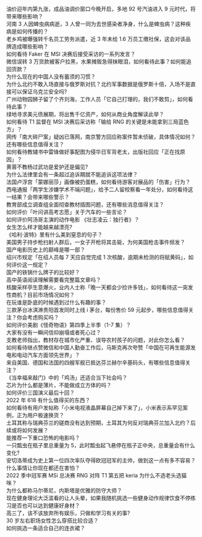 油价迎年内第九涨，成品油调价窗口今晚开启，多地 92 号汽油进入 9 元时代，将带来哪些影响？  
河南 3 人因蜱虫病病逝，3 人曾一同为去世感染者净身，什么是蜱虫病？这种疾病是如何传播的？  
老乡鸡被曝强转千名员工劳务派遣，近 3 年未给 1.6 万员工缴社保，这会对该品牌造成哪些影响？  
如何看待 Faker 在 MSI 决赛后接受采访的一系列发言？  
微信误转 3 万货款被客户拉黑，水果摊贩急得抹眼泪，如何看待此事？如何能追回货款？  
为什么现在的中国人没有蓄须的习惯？  
为什么北约不敢入场直接与俄罗斯对抗？北约军事数据是俄罗斯十倍，入场不是直接可以保证乌克兰安全吗?  
广州动物园狮子留了个齐刘海，工作人员「它自己打理的，我们不敢剪」，如何看待此事？  
绿地寻求美元债展期，将出售千亿资产，如何从商业角度解读此举？  
如何看待 T1 监督在 MSI 决赛后采访称「输给 RNG 的关键是未能拿到三局蓝色方」？  
网传「南大碎尸案」疑凶已落网，南京警方回应称案件暂未侦破，具体情况如何？还有哪些信息值得关注？  
如何看待教辅书中雷锋做好事配图为侵华日军背老太，出版社回应「正在找原因」？  
黄蓉不教杨过武功是爱护还是偏见?  
为什么法律里会有一条超过追诉期就不能追诉这项法律？  
法国卢浮宫「蒙娜丽莎」画像被扔蛋糕，如何看待游客对展品的「伤害」行为？  
西电通报「两学生涉嫌学术不端问题」，给予二人留校察看一年处分，如何看待这一结果？会带来哪些警示？  
教育部成立调查组全面彻查教材插图问题，还有哪些消息值得关注？  
如何评价「叶问讲高考志愿」关于汽车的一些言论？  
如何评价阿汤哥主演的动作电影 《壮志凌云：独行者》？  
女生怎么样才能越来越漂亮?  
《哈利·波特》里有什么美到窒息的句子？  
美国男子持步枪扫射人群后，一女子开枪将其击毙，为何美国枪击事件频发？  
国产电影历史上的巅峰是哪一部？  
绍兴市规定「在绍人员每 7 天应自觉完成 1 次核酸，逾期未检测的将赋黄码」，如何评价这一规定？  
国产的铁锅什么牌子的比较好？  
高中英语阅读理解需要看完整篇文章吗？  
核酸采样亭生意爆火，业内人士称「晚一天都会少捡许多钱」，如何看待这一突发性商机？目前市场情况如何？  
在玩谁是卧底的时候遇到过什么有趣的事？  
三款茅台冰淇淋贵阳首发同时上线 i 茅台，每份售价 59 元起步，哪些信息值得关注？你会考虑购买吗？  
如何评价美剧《怪奇物语》第四季上半季（1-7 集）？  
大家有没有一瞬间信仰崩塌或者死心过？  
支教老师指出，教材存在城市化严重、误导农村孩子的问题，对此你怎么看？  
如何看待继点赞微信和中国人勤奋工作后，马斯克再次夸赞「中国在可再生能源发电和电动汽车方面领先世界」？  
来自美国、德国和法国的四艘军舰已抵达芬兰赫尔辛基码头，有哪些信息值得关注？  
《当幸福来敲门》中的「鸡汤」还适合当下社会吗？  
芯片为什么都是薄片，不能做成立方体的吗？  
如何评价三国演义最后十回？  
2022 年 618 有什么值得买的东西？  
如何看待有用户发帖称「小米电视液晶屏幕自己掉下来了」，小米表示系罕见案例，正为用户极速换货？  
土耳其称与瑞典芬兰的磋商没有达到预期，土耳其为何反对瑞典芬兰加入北约？后续或将如何发展？  
能推荐一下重口恐怖的电影吗？  
一只瓢虫在瓶子里总重量为 5，此时瓢虫起飞悬停在瓶子正中央，总重量会有什么变化?  
安切洛蒂成为史上第一位四次率队夺得欧冠冠军的主帅，做到这一点有多不容易？  
什么事情让你现在都还在害怕？  
2022 季中冠军赛 MSi 总决赛 RNG 对阵 T1 第五把 keria 为什么不选老头选猫咪？  
为什么都称马尔蒂尼，内斯塔是优雅的防守大师？  
现在健身理论大泛滥看的让人头晕，如果我随机挑选一些健身动作规律饮食不停练习是否也可以达到健康好身材？  
高三了，该不该放弃所有娱乐，只做和学习有关的事?  
30 岁左右职场女性怎么穿搭比较合适？  
如何挑选一条适合自己的连衣裙？  
